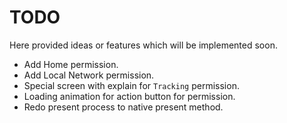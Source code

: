 # TODO

Here provided ideas or features which will be implemented soon.

- Add Home permission.
- Add Local Network permission.
- Special screen with explain for `Tracking` permission.
- Loading animation for action button for permission.
- Redo present process to native present method.
